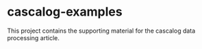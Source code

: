 # cascalog-examples


This project contains the supporting material for the cascalog data processing article.

